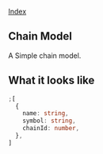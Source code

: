 [Index](../index.md)

## Chain Model

A Simple chain model.

## What it looks like

```typescript
;[
  {
    name: string,
    symbol: string,
    chainId: number,
  },
]
```
